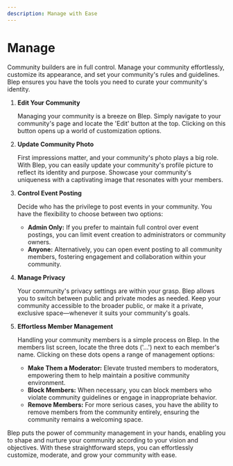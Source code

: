 ```yaml
---
description: Manage with Ease
---
```


# Manage

Community builders are in full control. Manage your community effortlessly, customize its appearance, and set your community's rules and guidelines. Blep ensures you have the tools you need to curate your community's identity.

1.  **Edit Your Community**

    Managing your community is a breeze on Blep. Simply navigate to your community's page and locate the 'Edit' button at the top. Clicking on this button opens up a world of customization options.
2.  **Update Community Photo**

    First impressions matter, and your community's photo plays a big role. With Blep, you can easily update your community's profile picture to reflect its identity and purpose. Showcase your community's uniqueness with a captivating image that resonates with your members.
3.  **Control Event Posting**

    Decide who has the privilege to post events in your community. You have the flexibility to choose between two options:

    * **Admin Only:** If you prefer to maintain full control over event postings, you can limit event creation to administrators or community owners.
    * **Anyone:** Alternatively, you can open event posting to all community members, fostering engagement and collaboration within your community.
4.  **Manage Privacy**

    Your community's privacy settings are within your grasp. Blep allows you to switch between public and private modes as needed. Keep your community accessible to the broader public, or make it a private, exclusive space—whenever it suits your community's goals.
5.  **Effortless Member Management**

    Handling your community members is a simple process on Blep. In the members list screen, locate the three dots ('...') next to each member's name. Clicking on these dots opens a range of management options:

    * **Make Them a Moderator:** Elevate trusted members to moderators, empowering them to help maintain a positive community environment.
    * **Block Members:** When necessary, you can block members who violate community guidelines or engage in inappropriate behavior.
    * **Remove Members:** For more serious cases, you have the ability to remove members from the community entirely, ensuring the community remains a welcoming space.

Blep puts the power of community management in your hands, enabling you to shape and nurture your community according to your vision and objectives. With these straightforward steps, you can effortlessly customize, moderate, and grow your community with ease.
